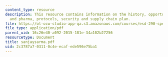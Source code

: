 ```yaml
---
content_type: resource
description: This resource contains information on the history, opportunities in retail
  and pharma, protocols, security and supply chain plan.
file: https://ol-ocw-studio-app-qa.s3.amazonaws.com/courses/esd-290-special-topics-in-supply-chain-management-spring-2005/2c3787a703110c4eecafede596e75ba1_sanjaysarma.pdf
file_type: application/pdf
parent_uid: 16c26e40-a092-2015-181e-34a102b27256
resourcetype: Document
title: sanjaysarma.pdf
uid: 2c3787a7-0311-0c4e-ecaf-ede596e75ba1
---
```

